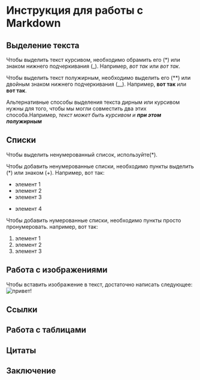 # Инструкция для работы с Markdown

## Выделение текста

Чтобы выделить текст курсивом, необходимо обрамить его (*) или знаком нижнего подчеркивания (_). Например, *вот так* или _вот так_.

Чтобы выделить текст полужирным, необходимо выделить его (**) или двойным знаком нижнего подчеркивания (__). Например, **вот так** или __вот так__.

Альтернативные способы выделения текста дирным или курсивом нужны для того, чтобы мы могли совместить два этих способа.Например, _текст может быть курсивом и **при этом полужирным**_

## Списки

Чтобы выделить ненумерованный список, используйте(*).

Чтобы добавить ненумерованные списки, необходимо пункты выделить (*) или знаком (+). Например, вот так:

* элемент 1
* элемент 2
* элемент 3
+ элемент 4

Чтобы добавить нумерованные списки, необходимо пункты просто пронумеровать. например, вот так:

1. элемент 1
2. элемент 2
3. элемент 3

## Работа с изображениями

Чтобы вставить изображение в текст, достаточно написать следующее: 
![привет!](kartinka.jpg)


## Ссылки

## Работа с таблицами

## Цитаты

## Заключение
